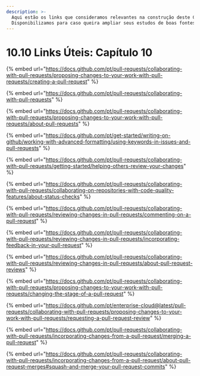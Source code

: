 ```yaml
---
description: >-
  Aqui estão os links que consideramos relevantes na construção deste Capítulo.
  Disponibilizamos para caso queira ampliar seus estudos de boas fontes :)
---
```


# 10.10 Links Úteis: Capítulo 10

{% embed url="https://docs.github.com/pt/pull-requests/collaborating-with-pull-requests/proposing-changes-to-your-work-with-pull-requests/creating-a-pull-request" %}

{% embed url="https://docs.github.com/pt/pull-requests/collaborating-with-pull-requests" %}

{% embed url="https://docs.github.com/pt/pull-requests/collaborating-with-pull-requests/proposing-changes-to-your-work-with-pull-requests/about-pull-requests" %}

{% embed url="https://docs.github.com/pt/get-started/writing-on-github/working-with-advanced-formatting/using-keywords-in-issues-and-pull-requests" %}

{% embed url="https://docs.github.com/pt/pull-requests/collaborating-with-pull-requests/getting-started/helping-others-review-your-changes" %}

{% embed url="https://docs.github.com/pt/pull-requests/collaborating-with-pull-requests/collaborating-on-repositories-with-code-quality-features/about-status-checks" %}

{% embed url="https://docs.github.com/pt/pull-requests/collaborating-with-pull-requests/reviewing-changes-in-pull-requests/commenting-on-a-pull-request" %}

{% embed url="https://docs.github.com/pt/pull-requests/collaborating-with-pull-requests/reviewing-changes-in-pull-requests/incorporating-feedback-in-your-pull-request" %}

{% embed url="https://docs.github.com/pt/pull-requests/collaborating-with-pull-requests/reviewing-changes-in-pull-requests/about-pull-request-reviews" %}

{% embed url="https://docs.github.com/pt/pull-requests/collaborating-with-pull-requests/proposing-changes-to-your-work-with-pull-requests/changing-the-stage-of-a-pull-request" %}

{% embed url="https://docs.github.com/pt/enterprise-cloud@latest/pull-requests/collaborating-with-pull-requests/proposing-changes-to-your-work-with-pull-requests/requesting-a-pull-request-review" %}

{% embed url="https://docs.github.com/pt/pull-requests/collaborating-with-pull-requests/incorporating-changes-from-a-pull-request/merging-a-pull-request" %}

{% embed url="https://docs.github.com/pt/pull-requests/collaborating-with-pull-requests/incorporating-changes-from-a-pull-request/about-pull-request-merges#squash-and-merge-your-pull-request-commits" %}
